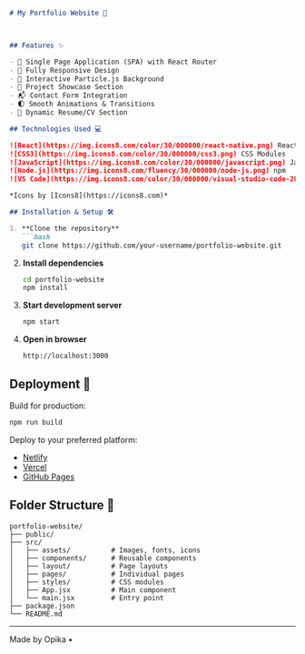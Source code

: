 

```markdown
# My Portfolio Website 🌟



## Features ✨

- 🚀 Single Page Application (SPA) with React Router
- 📱 Fully Responsive Design
- 🎨 Interactive Particle.js Background
- 📂 Project Showcase Section
- 📬 Contact Form Integration
- 🌓 Smooth Animations & Transitions
- 📄 Dynamic Resume/CV Section

## Technologies Used 💻

![React](https://img.icons8.com/color/30/000000/react-native.png) React 18  
![CSS3](https://img.icons8.com/color/30/000000/css3.png) CSS Modules  
![JavaScript](https://img.icons8.com/color/30/000000/javascript.png) JavaScript (ES6+)  
![Node.js](https://img.icons8.com/fluency/30/000000/node-js.png) npm  
![VS Code](https://img.icons8.com/color/30/000000/visual-studio-code-2019.png) VS Code

*Icons by [Icons8](https://icons8.com)*

## Installation & Setup 🛠️

1. **Clone the repository**
   ```bash
   git clone https://github.com/your-username/portfolio-website.git
   ```

2. **Install dependencies**
   ```bash
   cd portfolio-website
   npm install
   ```

3. **Start development server**
   ```bash
   npm start
   ```

4. **Open in browser**
   ```
   http://localhost:3000
   ```

## Deployment 🚀

Build for production:
```bash
npm run build
```

Deploy to your preferred platform:
- [Netlify](https://www.netlify.com/)
- [Vercel](https://vercel.com/)
- [GitHub Pages](https://pages.github.com/)

## Folder Structure 📁

```
portfolio-website/
├── public/
├── src/
│   ├── assets/          # Images, fonts, icons
│   ├── components/      # Reusable components
│   ├── layout/          # Page layouts
│   ├── pages/           # Individual pages
│   ├── styles/          # CSS modules
│   ├── App.jsx          # Main component
│   └── main.jsx         # Entry point
├── package.json
└── README.md
```

---

Made by Opika • 
```
